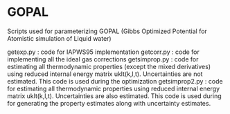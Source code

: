 # GOPAL
Scripts used for parameterizing GOPAL (Gibbs Optimized Potential for Atomistic simulation of Liquid water)

getexp.py : code for IAPWS95 implementation 
getcorr.py : code for implementing all the ideal gas corrections
getsimprop.py : code for estimating all thermodynamic properties (except the mixed derivatives) using reduced internal energy matrix uklt(k,l,t). Uncertainties are not estimated. This code is used during the optimization
getsimprop2.py : code for estimating all thermodynamic properties using reduced internal energy matrix uklt(k,l,t). Uncertainties are also estimated. This code is used during for generating the property estimates along with uncertainty estimates.

